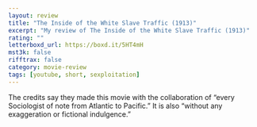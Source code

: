 ```yaml
---
layout: review
title: "The Inside of the White Slave Traffic (1913)"
excerpt: "My review of The Inside of the White Slave Traffic (1913)"
rating: ""
letterboxd_url: https://boxd.it/5HT4mH
mst3k: false
rifftrax: false
category: movie-review
tags: [youtube, short, sexploitation]
---
```


The credits say they made this movie with the collaboration of “every Sociologist of note from Atlantic to Pacific.” It is also “without any exaggeration or fictional indulgence.”
